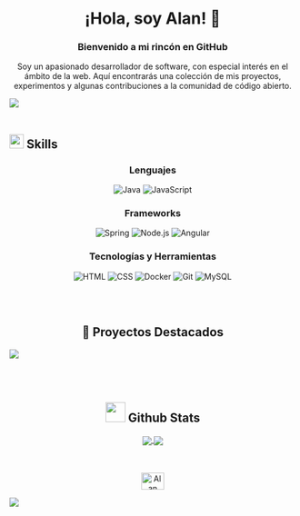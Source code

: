 <h1 align="center">¡Hola, soy Alan! 👋</h1>

### <h3 align="center">Bienvenido a mi rincón en GitHub</h3>
<p align="center">Soy un apasionado desarrollador de software, con especial interés en el ámbito de la web. Aquí encontrarás una colección de mis proyectos, experimentos y algunas contribuciones a la comunidad de código abierto.</p>

<img src="https://user-images.githubusercontent.com/73097560/115834477-dbab4500-a447-11eb-908a-139a6edaec5c.gif"><br><br>

## <img src="https://media2.giphy.com/media/QssGEmpkyEOhBCb7e1/giphy.gif?cid=ecf05e47a0n3gi1bfqntqmob8g9aid1oyj2wr3ds3mg700bl&rid=giphy.gif" width ="25"><b> Skills</b>

#### <h3 align="center">Lenguajes</h3>
<p align="center">
  <img src="https://img.shields.io/badge/Java-ED8B00?style=for-the-badge&logo=openjdk&logoColor=white" alt="Java"/>
  <img src="https://img.shields.io/badge/JavaScript-323330?style=for-the-badge&logo=javascript&logoColor=F7DF1E" alt="JavaScript"/>
</p>

#### <h3 align="center">Frameworks</h3>
<p align="center">
  <img src="https://img.shields.io/badge/Spring-6DB33F?style=for-the-badge&logo=spring&logoColor=white" alt="Spring"/>
  <img src="https://img.shields.io/badge/Node.js-43853D?style=for-the-badge&logo=node.js&logoColor=white" alt="Node.js"/>
  <img src="https://img.shields.io/badge/Angular-DD0031?style=for-the-badge&logo=angular&logoColor=white" alt="Angular"/>
</p>

#### <h3 align="center">Tecnologías y Herramientas</h3>
<p align="center">
  <img src="https://img.shields.io/badge/HTML-E34F26?style=for-the-badge&logo=html5&logoColor=white" alt="HTML"/>
  <img src="https://img.shields.io/badge/CSS-1572B6?style=for-the-badge&logo=css3&logoColor=white" alt="CSS"/>
  <img src="https://img.shields.io/badge/Docker-2496ED?style=for-the-badge&logo=docker&logoColor=white" alt="Docker"/>
  <img src="https://img.shields.io/badge/Git-F05032?style=for-the-badge&logo=git&logoColor=white" alt="Git"/>
  <img src="https://img.shields.io/badge/MySQL-4479A1?style=for-the-badge&logo=mysql&logoColor=white" alt="MySQL"/>
</p>

  <br><br>
<h2 align="center">🌟 Proyectos Destacados</h2>

<a href="https://github.com/walan-create/Walan3DShop">
  <img align="center" src="https://github-readme-stats.vercel.app/api/pin/?username=walan-create&repo=Walan3DShop&theme=tokyonight" />
</a>

<br><br>

## <div align="center"><img src="https://media.giphy.com/media/iY8CRBdQXODJSCERIr/giphy.gif" width="35"><b> Github Stats </b></div>

<div align="center"> 
     <a href="">
      <img align="center" src="https://github-readme-stats-sigma-five.vercel.app/api?username=walan-create&show_icons=true&include_all_commits=true&count_private=true&theme=react&line_height=40" />
    </a>
    <a href="">
      <img align="center" src="https://github-readme-stats.vercel.app/api/top-langs/?username=walan-create&theme=react&line_height=40&hide=css"/>
    </a>
</div
<br><br>
<br>


<div align="center">
  
  <a href="https://www.linkedin.com/in/alan-gonzalez-morales-web-software-developer/" target="blank"><img align="center" src="https://raw.githubusercontent.com/rahuldkjain/github-profile-readme-generator/master/src/images/icons/Social/linked-in-alt.svg" alt="Alan Gonzalez Morales" height="30" width="40" /></a>
  <!-- <a href="mailto:alangonzalezmorales2003@gmail.com" target="blank"><img align="center" src="https://cdn.icon-icons.com/icons2/1826/PNG/512/4202011emailgmaillogomailsocialsocialmedia-115677_115624.png" alt="Alan Gonzalez Morales" height="30" width="40" /></a>
 -->


  </div>

<img src="https://user-images.githubusercontent.com/73097560/115834477-dbab4500-a447-11eb-908a-139a6edaec5c.gif"><br><br>

